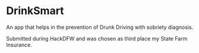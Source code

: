 # DrinkSmart
An app that helps in the prevention of Drunk Driving with sobriety diagnosis.

Submitted during HackDFW and was chosen as third place my State Farm Insurance.
